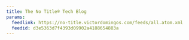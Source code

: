 ```yaml
---
title: The No Title® Tech Blog
params:
  feedlink: https://no-title.victordomingos.com/feeds/all.atom.xml
  feedid: d3e5363d7f4393d09902a4188654883a
---
```

